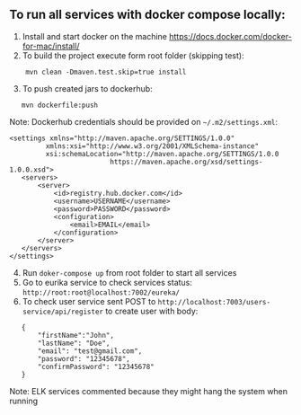 ## To run all services with docker compose locally:
1. Install and start docker on the machine https://docs.docker.com/docker-for-mac/install/
2. To build the project execute form root folder (skipping test):
```
    mvn clean -Dmaven.test.skip=true install
```
3. To push created jars to dockerhub: 
 ``` 
    mvn dockerfile:push 
```
 Note:
 Dockerhub credentials should be provided on `~/.m2/settings.xml`:
 ```
<settings xmlns="http://maven.apache.org/SETTINGS/1.0.0"
          xmlns:xsi="http://www.w3.org/2001/XMLSchema-instance"
          xsi:schemaLocation="http://maven.apache.org/SETTINGS/1.0.0
                          https://maven.apache.org/xsd/settings-1.0.0.xsd">
    <servers>
        <server>
            <id>registry.hub.docker.com</id>
            <username>USERNAME</username>
            <password>PASSWORD</password>
            <configuration>
                <email>EMAIL</email>
            </configuration>
        </server>
    </servers>
</settings>
```
 
 4. Run `doker-compose up` from root folder to start all services
 5. Go to eurika service to check services status:
 `http://root:root@localhost:7002/eureka/`
 6. To check user service sent POST to `http://localhost:7003/users-service/api/register` to create user
  with body:
  ```
     {
         "firstName":"John",
         "lastName": "Doe",
         "email": "test@gmail.com",
         "password": "12345678",
         "confirmPassword": "12345678"
     }
```
Note: ELK services commented because they might hang the system when running